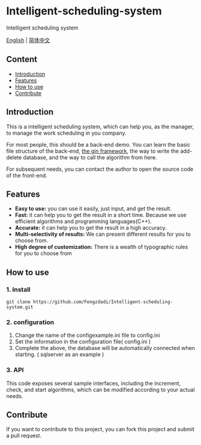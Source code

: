 # Intelligent-scheduling-system

Intelligent scheduling system

<div >

[English](README.md) | [简体中文](README.zh-CN.md)
<br>

</div>

## Content

- [Introduction](#Introduction)
- [Features](#Features)
- [How to use](#How-to-use)
- [Contribute](#Contribute)

## Introduction

This is a intelligent scheduling system, which can help you, as the manager, to manage the work scheduling in you
company.

For most people, this should be a back-end demo. You can learn the basic file structure of the
back-end, [the gin framework](https://github.com/gin-gonic/gin), the way to write the add-delete database, and the way
to call the algorithm from here.

For subsequent needs, you can contact the author to open the source code of the front-end.

## Features

- **Easy to use:** you can use it easily, just input, and get the result.
- **Fast:** it can help you to get the result in a short time. Because we use efficient algorithms and programming
  languages(C++).
- **Accurate:** it can help you to get the result in a high accuracy.
- **Multi-selectivity of results:** We can present different results for you to choose from.
- **High degree of customization:** There is a wealth of typographic rules for you to choose from

## How to use

### 1. Install

```shell
git clone https://github.com/Fengzdadi/Intelligent-scheduling-system.git
```

### 2. configuration

1. Change the name of the configexample.ini file to config.ini
2. Set the information in the configuration file( config.ini )
3. Complete the above, the database will be automatically connected when starting. ( sqlserver as an example )

### 3. API

This code exposes several sample interfaces, including the increment, check, and start algorithms, which can be modified
according to your actual needs.

## Contribute

If you want to contribute to this project, you can fork this project and submit a pull request.

